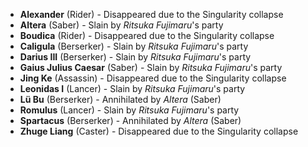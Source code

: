 - **Alexander** (Rider) - Disappeared due to the Singularity collapse
- **Altera** (Saber) - Slain by _Ritsuka Fujimaru_'s party
- **Boudica** (Rider) - Disappeared due to the Singularity collapse
- **Caligula** (Berserker) - Slain by _Ritsuka Fujimaru_'s party
- **Darius III** (Berserker) - Slain by _Ritsuka Fujimaru_'s party
- **Gaius Julius Caesar** (Saber) - Slain by _Ritsuka Fujimaru_'s party
- **Jing Ke** (Assassin) - Disappeared due to the Singularity collapse
- **Leonidas I** (Lancer) - Slain by _Ritsuka Fujimaru_'s party
- **Lü Bu** (Berserker) - Annihilated by _Altera_ (Saber)
- **Romulus** (Lancer) - Slain by _Ritsuka Fujimaru_'s party
- **Spartacus** (Berserker) - Annihilated by _Altera_ (Saber)
- **Zhuge Liang** (Caster) - Disappeared due to the Singularity collapse